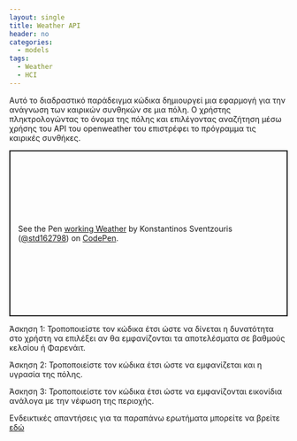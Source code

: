 ```yaml
---
layout: single
title: Weather API
header: no
categories:
  - models
tags:
  - Weather
  - HCI
---
```



Αυτό το διαδραστικό παράδειγμα κώδικα δημιουργεί μια εφαρμογή για την ανάγνωση των καιρικών συνθηκών σε μια πόλη. Ο χρήστης πληκτρολογώντας το όνομα της πόλης και επιλέγοντας αναζήτηση μέσω χρήσης του API του openweather του επιστρέφει το πρόγραμμα τις καιρικές συνθήκες. 

<p class="codepen" data-height="300" data-default-tab="html,result" data-slug-hash="WNBepQL" data-user="std162798" style="height: 300px; box-sizing: border-box; display: flex; align-items: center; justify-content: center; border: 2px solid; margin: 1em 0; padding: 1em;">
  <span>See the Pen <a href="https://codepen.io/std162798/pen/WNBepQL">
  working Weather</a> by Konstantinos Sventzouris (<a href="https://codepen.io/std162798">@std162798</a>)
  on <a href="https://codepen.io">CodePen</a>.</span>
</p>
<script async src="https://cpwebassets.codepen.io/assets/embed/ei.js"></script>

Άσκηση 1: Τροποποιείστε τον κώδικα έτσι ώστε να δίνεται η δυνατότητα στο χρήστη να επιλέξει αν θα εμφανίζονται τα αποτελέσματα σε βαθμούς κελσίου ή Φαρενάιτ. 

Άσκηση 2: Τροποποιείστε τον κώδικα έτσι ώστε να εμφανίζεται και η υγρασία της πόλης.

Άσκηση 3: Τροποποιείστε τον κώδικα έτσι ώστε να εμφανίζονται εικονίδια ανάλογα με την νέφωση της περιοχής.

Ενδεικτικές απαντήσεις για τα παραπάνω ερωτήματα μπορείτε να βρείτε <a href="https://codepen.io/std162798/pen/ZENzebz">εδώ</a> 
